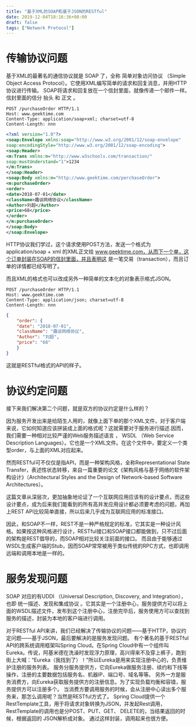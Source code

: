 ```yaml
---
title: "基于XML的SOAP和基于JSON的RESTful"
date: 2019-12-04T18:16:36+08:00
draft: false
tags: ["Network Protocol"]
---
```


# 传输协议问题

基于XML的最著名的通信协议就是 SOAP 了，全称 简单对象访问协议 （Simple Object Access Protocol）。它使用XML编写简单的请求和回复消息，并用HTTP协议进行传输。
SOAP将请求和回复放在一个信封里面，就像传递一个邮件一样。信封里面的信分 抬头 和 正文 。

```HEAD
POST /purchaseOrder HTTP/1.1
Host: www.geektime.com
Content-Type: application/soap+xml; charset=utf-8
Content-Length: nnn
```
```XML
<?xml version="1.0"?>
<soap:Envelope xmlns:soap="http://www.w3.org/2001/12/soap-envelope"
soap:encodingStyle="http://www.w3.org/2001/12/soap-encoding">
<soap:Header>
<m:Trans xmlns:m="http://www.w3schools.com/transaction/"
soap:mustUnderstand="1">1234
</m:Trans>
</soap:Header>
<soap:Body xmlns:m="http://www.geektime.com/perchaseOrder">
<m:purchaseOrder>
<order>
<date>2018-07-01</date>
<className>趣谈网络协议</className>
<Author>刘超</Author>
<price>68</price>
</order>
</m:purchaseOrder>
</soap:Body>
</soap:Envelope>
```

HTTP协议我们学过，这个请求使用POST方法，发送一个格式为 application/soap + xml 的XML正文给 www.geektime.com，从而下一个单，这个订单封装在SOAP的信封里面，并且表明这
是一笔交易（transaction），而且订单的详情都已经写明了。

而且XML的格式也可以改成另外一种简单的文本化的对象表示格式JSON。
```HEAD
POST /purchaseOrder HTTP/1.1
Host: www.geektime.com
Content-Type: application/json; charset=utf-8
Content-Length: nnn
```
```JSON
{
    "order": {
    "date": "2018-07-01",
    "className": "趣谈网络协议",
    "Author": "刘超",
    "price": "68"
    }
}
```
这就是RESTful格式的API的样子。

# 协议约定问题

接下来我们解决第二个问题，就是双方的协议约定是什么样的？

因为服务开发出来是给陌生人用的，就像上面下单的那个XML文件，对于客户端来说，它如何知道应该拼装成上面的格式呢？这就需要对于服务进行描述.因而，我们需要一种相对比较严谨的Web服务描述语言 ， WSDL （Web Service Description Languages）。它也是一个XML文件。在这个文件中，要定义一个类型order，与上面的XML对应起来。

然而RESTful可不仅仅是指API，而是一种架构风格，全称Representational State Transfer，表述性状态转移，来自一篇重要的论文《架构风格与基于网络的软件架构设计》（Architectural Styles and the Design of Network-based Software Architectures）。

这篇文章从深层次，更加抽象地论证了一个互联网应用应该有的设计要点，而这些设计要点，成为后来我们能看到的所有高并发应用设计都必须要考虑的问题，再加上REST API比较简单直接，所以后来几乎成为互联网应用的标准接口。

因此，和SOAP不一样，REST不是一种严格规定的标准，它其实是一种设计风格。如果按这种风格进行设计，RESTful接口和SOAP接口都能做到，只不过后面的架构是REST倡导的，而SOAP相对比较关注前面的接口。
而且由于能够通过WSDL生成客户端的Stub，因而SOAP常常被用于类似传统的RPC方式，也即调用远端和调用本地是一样的。

# 服务发现问题

SOAP 对应的有UDDI （Universal Description, Discovery, and Integration），也即 统一描述、发现和集成协议 。它其实是一个注册中心，服务提供方可以将上面的WSDL描述文件，发布到这个注册中心，注册完毕后，服务使用方可以查找到服务的描述，封装为本地的客户端进行调用。

对于RESTful API来讲，我们已经解决了传输协议的问题——基于HTTP，协议约定问题——基于JSON，最后要解决的是服务发现问题。
有个著名的基于RESTful API的跨系统调用框架叫Spring Cloud。在Spring Cloud中有一个组件叫 Eureka。传说，阿基米德在洗澡时发现浮力原理，高兴得来不及穿上裤子，跑到街上大喊：“Eureka（我找到了）！”所以Eureka是用来实现注册中心的，负责维护注册的服务列表。
服务分服务提供方，它向Eureka做服务注册、续约和下线等操作，注册的主要数据包括服务名、机器IP、端口号、域名等等。
另外一方是服务消费方，向Eureka获取服务提供方的注册信息。为了实现负载均衡和容错，服务提供方可以注册多个。
当消费方要调用服务的时候，会从注册中心读出多个服务来，那怎么调用呢？当然是RESTful方式了。
Spring Cloud提供一个RestTemplate工具，用于将请求对象转换为JSON，并发起Rest调用，RestTemplate的调用也是分POST、PUT、GET、 DELETE的，当结果返回的时候，根据返回的
JSON解析成对象。
通过这样封装，调用起来也很方便。